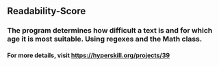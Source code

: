 ## Readability-Score
### The program determines how difficult a text is and for which age it is most suitable. Using regexes and the Math class. 
#### For more details, visit https://hyperskill.org/projects/39
